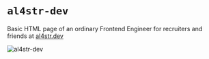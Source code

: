 # `al4str-dev`
Basic HTML page of an ordinary Frontend Engineer for recruiters and friends at [al4str.dev](https://al4str.dev/)

![al4str-dev](https://user-images.githubusercontent.com/30177370/117582766-475e0500-b10c-11eb-9bb2-a6cae4c8072f.png)
